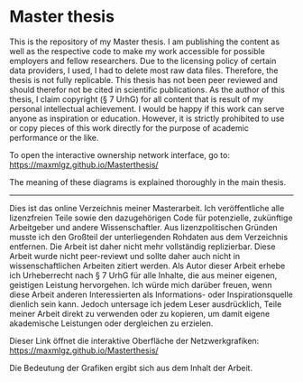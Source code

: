 # Master thesis

This is the repository of my Master thesis. I am publishing the content as well as the respective code to make my work accessible for possible employers and fellow researchers. Due to the licensing policy of certain data providers, I used, I had to delete most raw data files. Therefore, the thesis is not fully replicable. This thesis has not been peer reviewed and should therefor not be cited in scientific publications. As the author of this thesis, I claim copyright (§ 7 UrhG) for all content that is result of my personal intellectual achievement. I would be happy if this work can serve anyone as inspiration or education. However, it is strictly prohibited to use or copy pieces of this work directly for the purpose of academic performance or the like.



To open the interactive ownership network interface, go to: https://maxmlgz.github.io/Masterthesis/

The meaning of these diagrams is explained thoroughly in the main thesis.

____________________________________________________________________________________________________



Dies ist das online Verzeichnis meiner Masterarbeit. Ich veröffentliche alle lizenzfreien Teile sowie den dazugehörigen Code für potenzielle, zukünftige Arbeitgeber und andere Wissenschaftler. Aus lizenzpolitischen Gründen musste ich den Großteil der unterliegenden Rohdaten aus dem Verzeichnis entfernen. Die Arbeit ist daher nicht mehr vollständig replizierbar. Diese Arbeit wurde nicht peer-reviewt und sollte daher auch nicht in wissenschaftlichen Arbeiten zitiert werden. Als Autor dieser Arbeit erhebe ich Urheberrecht nach § 7 UrhG für alle Inhalte, die aus meiner eigenen, geistigen Leistung hervorgehen. Ich würde mich darüber freuen, wenn diese Arbeit anderen Interessierten als Informations- oder Inspirationsquelle dienlich sein kann. Jedoch untersage ich jedem Leser ausdrücklich, Teile meiner Arbeit direkt zu verwenden oder zu kopieren, um damit eigene akademische Leistungen oder dergleichen zu erzielen.



Dieser Link öffnet die interaktive Oberfläche der Netzwerkgrafiken: https://maxmlgz.github.io/Masterthesis/

Die Bedeutung der Grafiken ergibt sich aus dem Inhalt der Arbeit.
